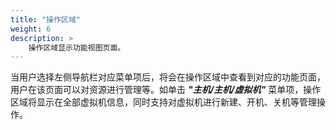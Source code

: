 ```yaml
---
title: "操作区域"
weight: 6
description: >
    操作区域显示功能视图页面。
---
```


当用户选择左侧导航栏对应菜单项后，将会在操作区域中查看到对应的功能页面，用户在该页面可以对资源进行管理等。如单击 **_"主机/主机/虚拟机"_** 菜单项，操作区域将显示在全部虚拟机信息，同时支持对虚拟机进行新建、开机、关机等管理操作。



